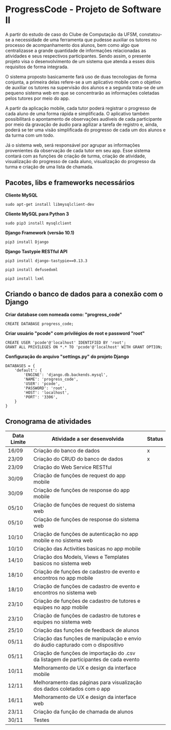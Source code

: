 # ProgressCode - Projeto de Software II
A partir do estudo de caso do Clube de Computação da UFSM, constatou-se a necessidade de uma ferramenta que pudesse auxiliar os tutores no processo de acompanhamento dos alunos, bem como algo que centralizasse a grande quantidade de informações relacionadas as atividades e seus respectivos participantes. Sendo assim, o presente projeto visa o desenvolvimento de um sistema que atenda a esses dois requisitos de forma integrada.

O sistema proposto basicamente fará uso de duas tecnologias de forma conjunta, a primeira delas refere-se a um aplicativo mobile com o objetivo de auxiliar os tutores na supervisão dos alunos e a segunda trata-se de um pequeno sistema web em que se concentrarão as informações coletadas pelos tutores por meio do app.

A partir da aplicação mobile, cada tutor poderá registrar o progresso de cada aluno de uma forma rápida e simplificada. O aplicativo também possibilitará o apontamento de observações audíveis de cada participante por meio da gravação de áudio para agilizar a tarefa de registro e, ainda, poderá se ter uma visão simplificada do progresso de cada um dos alunos e da turma com um todo.

Já o sistema web, será responsável por agrupar as informações provenientes da observação de cada tutor em seu app. Esse sistema contará com as funções de criação de turma, criação de atividade, visualização do progresso de cada aluno, visualização do progresso da turma e criação de uma lista de chamada.


## Pacotes, libs e frameworks necessários

**Cliente MySQL**
```
sudo apt-get install libmysqlclient-dev
```

**Cliente MySQL para Python 3**
```
sudo pip3 install mysqlclient
```

**Django Framework (versão 10.1)**
```
pip3 install Django
```

**Django Tastypie RESTful API**
```
pip3 install django-tastypie==0.13.3

pip3 install defusedxml

pip3 install lxml
```

## Criando o banco de dados para a conexão com o Django

**Criar database com nomeada como: "progress_code"**
```
CREATE DATABASE progress_code;
```

**Criar usuário "pcode" com privilégios de root e password "root"**
```
CREATE USER 'pcode'@'localhost' IDENTIFIED BY 'root';
GRANT ALL PRIVILEGES ON *.* TO 'pcode'@'localhost' WITH GRANT OPTION;
```

**Configuração do arquivo "settings.py" do projeto Django**
```
DATABASES = {
    'default': {
        'ENGINE': 'django.db.backends.mysql',
        'NAME': 'progress_code',
        'USER': 'pcode',
        'PASSWORD': 'root',
        'HOST': 'localhost',
        'PORT': '3306',
    }
}
```

## Cronograma de atividades

| Data Limite | Atividade a ser desenvolvida | Status |
| --------|---------|-------|
| 16/09 | Criação do banco de dados | x |
| 23/09 | Criação do CRUD do banco de dados | x | 
| 23/09 | Criação do Web Service RESTful |   |
| 30/09 | Criação de funções de request do app mobile |   |
| 30/09 | Criação de funções de response do app mobile |   |
| 05/10 | Criação de funções de request do sistema web |   |
| 05/10 | Criação de funções de response do sistema web |   |
| 10/10 | Criação de funções de autenticação no app mobile e no sistema web |   |
| 10/10 | Criação das Activities basicas no app mobile |   |
| 14/10 | Criação dos Models, Views e Templates basicos no sistema web |   |
| 18/10 | Criação de funções de cadastro de evento e encontros no app mobile |   |
| 18/10 | Criação de funções de cadastro de evento e encontros no sistema web |   |
| 23/10 | Criação de funções de cadastro de tutores e equipes no app mobile |   |
| 23/10 | Criação de funções de cadastro de tutores e equipes no sistema web |   |
| 25/10 | Criação das funções de feedback de alunos |   |
| 05/11 | Criação das funções de manipulação e envio do áudio capturado com o dispositivo |   |
| 05/11 | Criação de funções de importação do .csv da listagem de participantes de cada evento |   |
| 10/11 | Melhoramento de UX e design da interface mobile |   |
| 12/11 | Melhoramento das páginas para visualização dos dados coletados com o app |   |
| 16/11 | Melhoramento de UX e design da interface web |   |
| 23/11 | Criação da função de chamada de alunos |   |
| 30/11 | Testes|   |

